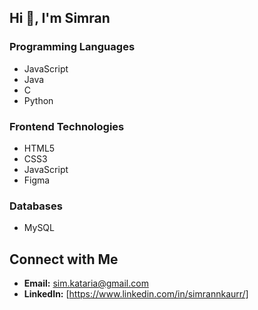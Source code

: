 ## Hi 👋, I'm Simran

### Programming Languages
- JavaScript
- Java
- C
- Python

### Frontend Technologies
- HTML5
- CSS3
- JavaScript
- Figma

### Databases
- MySQL

## Connect with Me

- **Email:** [sim.kataria@gmail.com](mailto:sim.kataria@gmail.com)
- **LinkedIn:** [https://www.linkedin.com/in/simrannkaurr/]
